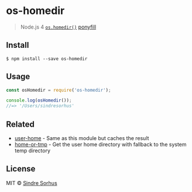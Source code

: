 # os-homedir

> Node.js 4 [`os.homedir()`](https://nodejs.org/api/os.html#os_os_homedir) [ponyfill](https://ponyfill.com)

## Install

```text
$ npm install --save os-homedir
```

## Usage

```javascript
const osHomedir = require('os-homedir');

console.log(osHomedir());
//=> '/Users/sindresorhus'
```

## Related

* [user-home](https://github.com/sindresorhus/user-home) - Same as this module but caches the result
* [home-or-tmp](https://github.com/sindresorhus/home-or-tmp) - Get the user home directory with fallback to the system temp directory

## License

MIT © [Sindre Sorhus](https://sindresorhus.com)

